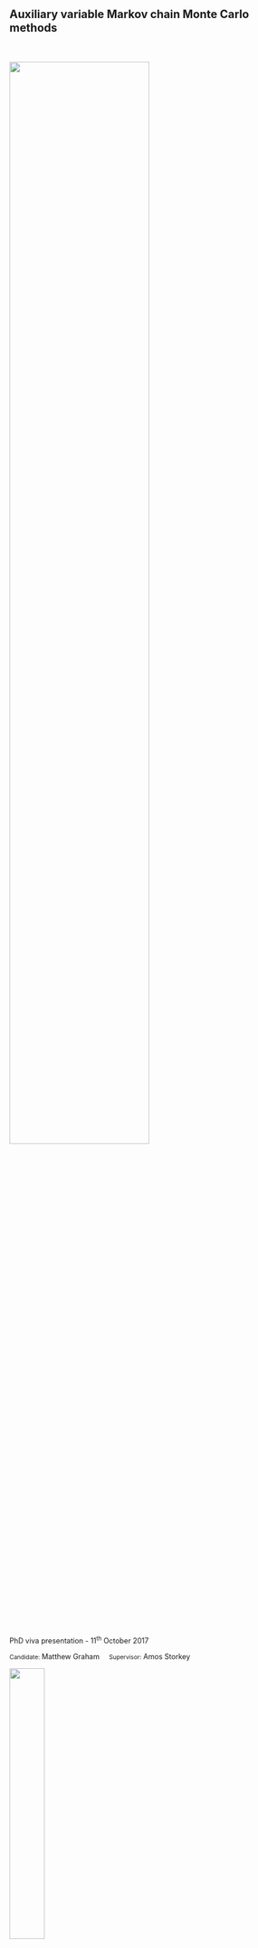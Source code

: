 <h1 class='title-heading' style='font-size:140%;'> 
  Auxiliary variable Markov chain Monte Carlo methods
</h1>

<span style="display:block; height: 20px;"></span>

<img width='70%' src='images/aux-var-markov-chain-factor-graph.svg' />

<span style="display:block; height: 20px;"></span>

<p  style='font-size:90%;'>PhD viva presentation - 11<sup style='font-size:80%;'>th</sup> October 2017</p>

<p style='font-size: 90%;'>
  <small>Candidate:</small> Matthew Graham
  <span style="display:inline-block; width: 10px;"></span>
  <small>Supervisor:</small> Amos Storkey
</p>

<img width='35%' src='images/informatics-logo.svg' />

---

### Unifying theme

<ul>
  <li class="fragment" data-fragment-index="1">
    Development of **Markov chain Monte Carlo** methods for **approximate inference** in probabilistic models.
  </li>
  <!--
  <li class="fragment" data-fragment-index="2">
    Key idea: central importance of **parameterisation** of Markov chain state and controlling updates to all variables to **efficiency** and **robustness** of MCMC inference.
  </li>
  -->
  <li class="fragment" data-fragment-index="3">
   Focus on methods which **reparametrise chain state** by
    <ul>
      <li class="fragment" data-fragment-index="4"> introducing **auxiliary variables** and </li>
      <li class="fragment" data-fragment-index="5">update **transformations** of existing variables.</li>
    </ul>
  </li>
</ul>

---

### Key contributions

  * Auxiliary pseudo-marginal framework <small>(collaboration with Iain Murray)</small> 
    * Approach for improving robustness and efficiency of pseudo-marginal MCMC methods. <!-- .element: class="fragment" data-fragment-index="1" -->
    * Separates updates to target variables and auxiliary variables used in density estimator. <!-- .element: class="fragment" data-fragment-index="2" -->
    * Minimal implementation overhead - easy plug-in method that can simplify tuning of proposal distribution and aid in diagnosis of chain issues. <!-- .element: class="fragment" data-fragment-index="3" -->

----

### Key contributions

  * Inference in differentiable generative models
    * Approach for performing inference in differentiable sub-class of implicit / simulator models. <!-- .element: class="fragment" data-fragment-index="1" -->
    * Consider generative model as deterministic transformation of random inputs. <!-- .element: class="fragment" data-fragment-index="2" -->
    * Alternative to ABC inference - condition generative model output to be arbitrarily close to observed data. <!-- .element: class="fragment" data-fragment-index="3" -->
    * Inference remains tractable when using full data rather than reduced-dimensionality summary statistics. <!-- .element: class="fragment" data-fragment-index="4" -->

----

### Key contributions

  * Continuous tempering
    * Improved exploration of multi-modal distributions and estimation of normalising constants. <!-- .element: class="fragment" data-fragment-index="1" -->
    * Use of continuous rather than discrete auxiliary temperature variable - gradient-based updates. <!-- .element: class="fragment" data-fragment-index="2" -->
    * Exploit cheap variational approximations to improve exploration of temperature space. <!-- .element: class="fragment" data-fragment-index="3" -->
    * Easy to integrate in to existing probabilistic programming frameworks like PyMC3 and Stan. <!-- .element: class="fragment" data-fragment-index="4" -->

---

## Auxiliary pseudo-marginal methods

  <img width='50%' src='images/pseudo-marginal-mh-visualisation.png' />

----

### Pseudo-marginal framework

<div class="fragment" data-fragment-index="1">
*Standard approximate inference*: Target distribution $P$ with unnormalised density $\tilde{p}$ wrt reference measure $\mu$

<span style="display:block; height: 5px;"></span>

$$P(\set{A}) = \frac{1}{C} \int_{\set{A}} \tilde{p}(\vct{x})\,\mu(\dr \vct{x}).$$
</div>

<span style="display:block; height: 5px;"></span>

<div class="fragment" data-fragment-index="2">

*Pseudo-marginal inference*: Cannot evaluate $\tilde{p}$ directly only compute unbiased and non-negative estimates $\hat{\rvar{p}}$

<span style="display:block; height: 5px;"></span>

$$\tilde{p}(\vct{x}) = \int\_0^{\infty} \hat{p} \,\prob{\hat{\rvar{p}}|\rvct{x}}(\dr \hat{p} \gvn \vct{x}).$$

</div>


----

### Example application

<div class="fragment" data-fragment-index="1">

Hierarchical latent variable model

<img width='50%' src='images/hierarchical-latent-variable-model-factor-graph.svg' />

</div>

<span style="display:block; height: 2px;"></span>

<div class="fragment" data-fragment-index="2">

Target density $p(\vct{x}) = \pden{\rvct{x}|\rvct{y}}(\vct{x}\gvn\vct{y}) \implies \tilde{p}(\vct{x}) = \pden{\rvct{x},\rvct{y}}(\vct{x},\vct{y})$.

</div>

<span style="display:block; height: 2px;"></span>

<div class="fragment" data-fragment-index="3">

Marginalising out $\rvct{z}$ intractable, however can estimate $\pden{\rvct{x},\rvct{y}}$

$$\hat{\rvar{p}} = \frac{1}{N} \sum\_{n=1}^N \frac{\pden{\rvct{x},\rvct{y},\rvct{z}}(\rvct{x},\vct{y},\rvct{z}^{(n)})}{q(\rvct{z}^{(n)}\gvn \rvct{x},\vct{y})}, \quad \rvct{z}^{(n)} \sim q(\cdot\gvn\rvct{x},\vct{y}) ~\forall n.$$

</div>

----

### Pseudo-marginal Metropolis-Hastings

<span class='ref'>(Beaumont 2003, Andrieu &amp; Roberts 2009)</span>

<div style='font-size: 80%;'>
\begin{align}
& \vct{x}' \sim r(\cdot \gvn \vct{x}\_n) & 
\textrm{Sample proposed update.}\\\\
& \hat{p}' \sim \prob{\hat{\rvar{p}}|\rvct{x}}(\cdot \gvn \vct{x}') &
\textrm{Estimate target density at proposal.}\\\\
& a \sim \mathcal{U}(0,1)\\\\
&\textbf{if}~ a < \frac{r(\vct{x}\_n\gvn\vct{x}')\,\hat{p}'}{r(\vct{x}'\gvn\vct{x}\_n)\,\hat{p}\_n}: &
\textrm{Metropolis-Hastings acceptance test.}\\\\
&\qquad \vct{x}\_{n+1},\hat{p}\_{n+1} \gets \vct{x}',\,\hat{p}' &
\textrm{Accept proposal.}\\\\
&\textbf{else}:\\\\
&\qquad \vct{x}\_{n+1},\hat{p}\_{n+1} \gets \vct{x}\_n,\,\hat{p}\_n &
\textrm{Reject proposal}.
\end{align}
</div>

----

### Challenges

<div class="fragment" data-fragment-index="1">
  <p>Propensity of chains to 'stick'</p>
  <img width='80%' src='images/pmmh-chain-example.svg' />
</div>

<div class="fragment" data-fragment-index="2">
  <p>Difficulty of tuning proposal distribution</p>
  
 <img width='35%' src='images/pmmh-ess-versus-accept-rate-time.svg' />
</div>

----

### Reparameterising the density estimator

Factor out auxiliary variables $\rvct{u}$ used in density estimator

$$\hat{\rvar{p}} = \varepsilon(\rvct{x},\rvct{u}), \qquad \rvct{u} \sim \rho(\cdot),$$

requirement that $\hat{\rvar{p}}$ unbiased estimator $\Rightarrow$

$$\tilde{p}(\vct{x}) = \int_{\set{U}} \varepsilon(\vct{x},\vct{u})\,\\rho(\vct{u})\,\nu(\dr\vct{u}).$$

---

### Reparameterising the density estimator

Define Markov chain on augmented state $(\vct{x},\vct{u})$


with unique invariant distribution with density 

$$\pi(\vct{x},\vct{u}) = \frac{1}{C} \varepsilon(\vct{x},\vct{u})\,\rho(\vct{u}).$$

with $P$ by construction marginal distribution on $\vct{x}$.

----

### Reparameterised pseudo-marginal M-H


<div style='font-size: 75%;'>
\begin{align}
& \vct{x}' \sim r(\cdot \gvn \vct{x}\_n) & 
\textrm{Propose new tgt. variables.}\\\\
& \vct{u}' \sim \rho(\cdot) &
\textrm{Propose new aux. variables.}\\\\
& a \sim \mathcal{U}(0,1)\\\\
&\textbf{if}~ a < \frac
{r(\vct{x}\_n\gvn\vct{x}')\,\rho(\vct{u}\_n)\phantom{\cancel{(}}\,\varepsilon(\vct{x}',\vct{u}')\,\rho(\vct{u}')}
{r(\vct{x}'\gvn\vct{x}\_n)\,\rho(\vct{u}')\phantom{\cancel{(}}\,\varepsilon(\vct{x}\_n,\vct{u}\_n)\,\rho(\vct{u}\_n)}: &
\textrm{M-H acceptance test.}\\\\
&\qquad \vct{x}\_{n+1},\,\vct{u}\_{n+1} \gets \vct{x}',\,\vct{u}' &
\textrm{Accept proposal.}\\\\
&\textbf{else}:\\\\
&\qquad \vct{x}\_{n+1},\,\vct{u}\_{n+1} \gets \vct{x}\_n,\,\vct{u}\_n &
\textrm{Reject proposal}.
\end{align}
</div>

----

### Reparameterised pseudo-marginal M-H


<div style='font-size: 75%;'>
\begin{align}
& \vct{x}' \sim r(\cdot \gvn \vct{x}\_n) & 
\textrm{Propose new tgt. variables.}\\\\
& \vct{u}' \sim \rho(\cdot) &
\textrm{Propose new aux. variables.}\\\\
& a \sim \mathcal{U}(0,1)\\\\
&\textbf{if}~ a < \frac
{r(\vct{x}\_n\gvn\vct{x}')\,\cancel{\rho(\vct{u}\_n)}\,\varepsilon(\vct{x}',\vct{u}')\,\cancel{\rho(\vct{u}')}}
{r(\vct{x}'\gvn\vct{x}\_n)\,\cancel{\rho(\vct{u}')}\,\varepsilon(\vct{x}\_n,\vct{u}\_n)\,\cancel{\rho(\vct{u}\_n)}}: &
\textrm{M-H acceptance test.}\\\\
&\qquad \vct{x}\_{n+1},\,\vct{u}\_{n+1} \gets \vct{x}',\,\vct{u}' &
\textrm{Accept proposal.}\\\\
&\textbf{else}:\\\\
&\qquad \vct{x}\_{n+1},\,\vct{u}\_{n+1} \gets \vct{x}\_n,\,\vct{u}\_n &
\textrm{Reject proposal}.
\end{align}
</div>

----

### Auxiliary pseudo-marginal framework

Apply alternative transition operators leaving $\pi$ invariant?

<div class="fragment" data-fragment-index="2">
<p>Simple scheme:</p>
<ol>
  <li> update auxiliary variables $\rvct{u}$ with $\rvct{x}$ fixed, </li>
  <li> update target variables $\rvct{x}$ with $\rvct{u}$ fixed, </li>
  <li> repeat. </li>
</ol>
</div>

Naming: APM T1+T2 where T1 is abbreviation for update in step 1 and T2 is abbreviation for update in step 2. <!--.element: class="fragment" data-fragment-index="3"-->

----

### Example - APM MI+MH

Metropolis independence (MI) updates to aux. variables $\rvct{u}$ + <!--.element: class="fragment" data-fragment-index="1"-->

Metropolis-Hastings (MH) updates to target variables $\rvct{x}$. <!--.element: class="fragment" data-fragment-index="2"-->

Minor tweak to reparameterised pseudo-marginal MH update - split update into two separate accept steps. <!--.element: class="fragment" data-fragment-index="3"-->

----

### Example - APM MI+MH

<div style='font-size: 65%;'>
\begin{align}
& \vct{u}' \sim \rho(\cdot) &
\textrm{Propose new aux. variables.}\\\\
& a\_1 \sim \mathcal{U}(0,1)\\\\
&\textbf{if}~ a\_1 < \frac
{\varepsilon(\vct{x}\_n,\vct{u}')\,}
{\varepsilon(\vct{x}\_n,\vct{u}\_n)}: &
\textrm{MI acceptance test.}\\\\
&\qquad \vct{u}\_{n+1} \gets \,\vct{u}' &
\textrm{Accept aux var. proposal.}\\\\
&\textbf{else}:\\\\
&\qquad \vct{u}\_{n+1} \gets \vct{u}\_n &
\textrm{Reject aux var. proposal}.\\\\
& \vct{x}' \sim r(\cdot\gvn\vct{x}\_n) &
\textrm{Propose new tgt. variables.}\\\\
& a\_2 \sim \mathcal{U}(0,1)\\\\
&\textbf{if}~ a\_2 < \frac
{r(\vct{x}\_n\gvn\vct{x}')\,\varepsilon(\vct{x}\_n,\vct{u}\_{n+1})\,}
{r(\vct{x}'\gvn\vct{x}\_n)\,\varepsilon(\vct{x}\_n,\vct{u}\_{n+1})}: &
\textrm{MH acceptance test.}\\\\
&\qquad \vct{x}\_{n+1} \gets \,\vct{x}' &
\textrm{Accept tgt var. proposal.}\\\\
&\textbf{else}:\\\\
&\qquad \vct{x}\_{n+1} \gets \vct{x}\_n &
\textrm{Reject tgt var. proposal}.
\end{align}
</div>

----

### APM MI+MH results

<div class="fragment" data-fragment-index="1">
  <p>Reduced sticking artifacts</p>
  <img width='80%' src='images/apm-mi-mh-chain-example.svg' />
</div>

<div class="fragment" data-fragment-index="2">
  <p>Able to tune proposals using standard heuristics</p>
  
 <img width='35%' src='images/apm-mi-mh-ess-versus-accept-rate-time.svg' />
</div>

----

### Pseudo-marginal slice sampling

APM framework also allows use of adaptive algorithms like slice sampling <span class='ref'>(Neal 2003, Murray+ 2010)</span> for updates.

Can be applied to both auxiliary and target variable updates.

----

### Slice sampling target variables

Tradeoff lower peak efficiency for reduced need for tuning.

<div class='img-col'>
<p>APM MI+MH</p>
<img width='350px' src='images/apm-mi-mh-ess-versus-accept-rate-time.svg' />
</div>
<div class='img-col'>
<p>APM MI+SS</p>
<img width='310px' src='images/apm-mi-ss-ess-versus-accept-rate-time.svg' />
</div>

----

### Slice sampling auxiliary variables

<p>APM MI+MH</p>

<img width='80%' src='images/apm-mi-mh-aux-chain-example.svg' />

<p>APM SS+MH</p>
<img width='80%' src='images/apm-ss-mh-aux-chain-example.svg' />


---

## Differentiable generative models

<img width='80%' src='images/dgm-visualisation.svg' />

----

### Problem description

<div class="fragment" data-fragment-index="0">

*Given:* Probabilistic model of 

<p>
    $\observed{\rvct{x}}$ <span class="observed">: observed variables $\in \observed{\set{X}}$,</span>
</p>
<p>
    $\latent{\rvct{z}}$ <span class="latent">: latent variables $\in \latent{\set{Z}}$.</span>
</p>

</div>

<p class="fragment" data-fragment-index="2">
  *Task:* estimate conditional expectations
</p>

$$\expc{\,f(\latent{\rvct{z}}) \gvn \observed{\rvct{x} = \vct{x}}}.$$ <!-- .element: class="fragment" data-fragment-index="2" -->

----

### Generative models

Probabilistic models specified by a generative process.

<div  class="fragment" data-fragment-index="1">
Examples:

<ul>
  <li> Quantile distributions. </li>
  <li> Simulators of physical and biological processes. </li>
  <li> Models specified by differentiable networks (GANs, VAEs). </li>
  
</ul>

</div>

Often $\pden{\observed{\rvct{x}},\latent{\rvct{z}}}$ not explicitly defined. How to perform inference? <!-- .element: class="fragment" data-fragment-index="2" -->

----

### Generative models as transformations

Most (all?) generative models can be expressed in the form 

$$
  \input{\rvct{u}} \sim \rho
  \qquad
  \latent{\rvct{z}} = \vctfunc{g}\_{\latent{\rvct{z}}}(\input{\rvct{u}})
  \qquad
  \observed{\rvct{x}} = \vctfunc{g}\_{\observed{\rvct{x}}}(\input{\rvct{u}})
$$

where

<ul>
<li class="fragment" data-fragment-index="1">
  $\rho$ is density of distribution of *random inputs* $\input{\rvct{u}} \in \input{\set{U}}$,
</li>
<li class="fragment" data-fragment-index="2"> $\vctfunc{g}\_{\latent{\rvct{z}}} : \input{\set{U}} \to \latent{\set{Z}}$ and $\vctfunc{g}\_{\observed{\rvct{x}}} : \input{\set{U}} \to \observed{\set{X}}$ are *generator functions*. </li>
</ul>

----

### Differentiable generative models

Restricted case whereby

  * Variables real-valued $\input{\set{U}} \subseteq \reals^M$, $\observed{\set{X}} \subseteq \reals^{N\_{\rvct{x}}}$, $\latent{\set{Z}} \subseteq \reals^{N\_{\rvct{z}}}$
  * Input density gradient $\pd{\rho}{\input{\vct{u}}}$ exists almost everywhere,
  * Generator Jacobian $\pd{\vctfunc{g}\_{\observed{\rvct{x}}}}{\input{\vct{u}}}$ exists almost everywhere.

----

### Simulator models

Many simulators with continuous observed and latent variables can be expressed as differentiable generative models. <!-- .element: class="fragment" data-fragment-index="1" -->

Usually defined procedurally in code:<!-- .element: class="fragment" data-fragment-index="2" -->

```Python
def generator(rng):
    z = sample_from_prior(rng)
    x = simulate(z, rng)
    return x, z
```
<!-- .element: class="fragment" data-fragment-index="2" -->

----

### Example: Lotka-Volterra model

<img src='images/rabbit.svg' width='15%'
 style='vertical-align:middle; background: none; border: none; box-shadow: none;' />
 <img src='images/fox.svg' width='15%'
 style='vertical-align:middle; background: none; border: none; box-shadow: none;' />

Continuous variant of model of prey ($\observed{x_1}$) and predator ($\observed{x_2}$) populations

$$
    \textrm{d} \observed{x_1} = 
    (\latent{z_1} \observed{x_1} - \latent{z_2} \observed{x_1 x_2}) \textrm{d} t + 
    \textrm{d} n_1
$$ <!-- .element: class="fragment" data-fragment-index="1" -->

$$
    \textrm{d} \observed{x_2} = 
    (-\latent{z_3} \observed{x_2} + \latent{z_4} \observed{x_1 x_2}) \textrm{d} t + 
    \textrm{d} n_2
$$ <!-- .element: class="fragment" data-fragment-index="1" -->

where $n_1$ and $n_2$ are white noise processes. <!-- .element: class="fragment" data-fragment-index="1" -->

----

### Example: Lotka-Volterra model

Simulate at $T$ discrete time-steps

```Python
def sample_from_prior(rng):
    return np.exp(rng.normal(size=4) - mu)
    
def simulate(z, rng):
    x1_seq, x2_seq = [], []
    x1, x2 = x1_init, x2_init
    for t in range(T):
        x1 += ( z[0]*x1 - z[1]*x2) * dt + rng.normal()*dt**0.5
        x2 += (-z[2]*x2 + z[3]*x1) * dt + rng.normal()*dt**0.5
        x1_seq.append(x1)
        x2_seq.append(x2)
    return np.array(x1_seq), np.array(x2_seq)
```
<!-- .element: class="fragment" data-fragment-index="1" -->


$$
    \input{\rvct{u}} = 
    \lsb \input{\textrm{random number generator draws}} \rsb
$$  <!-- .element: class="fragment" data-fragment-index="2" -->

$$
    \observed{\rvct{x}} = 
    \lsb 
      \observed{
        \rvar{x}^{(1)}_1,\,\rvar{x}^{(1)}_2,
        \,\dots\,
        \rvar{x}^{(T)}_1,\,\rvar{x}^{(T)}_2
      }
   \rsb,
   \quad
   \latent{\rvct{z}} =
   \lsb
      \latent{
        \rvar{z_1},\,\rvar{z_2},\,\rvar{z_3},\,\rvar{z_4}
      } 
    \rsb
$$ <!-- .element: class="fragment" data-fragment-index="2" -->

----

### Example: Lotka-Volterra model

<img src='images/lotka-volterra-generator.svg' width='80%'
 style='background: none; border: none; box-shadow: none;' />

----

<!-- .slide: data-transition="none" -->
### Toy example

<img src='images/abc-in-input-space-0-v2.svg' width='100%' /> 

----

<!-- .slide: data-transition="none" -->
### Toy example

<img src='images/abc-in-input-space-1-v2.svg' width='100%' /> 

----

<!-- .slide: data-transition="none" -->
### ABC in input space

<img src='images/abc-in-input-space-epsilon-1e-01-v2.svg' width='100%' /> 

----

<!-- .slide: data-transition="none" -->
### ABC in input space

<img src='images/abc-in-input-space-epsilon-5e-02-v2.svg' width='100%' /> 

----

<!-- .slide: data-transition="none" -->
### ABC in input space

<img src='images/abc-in-input-space-epsilon-3e-02-v2.svg' width='100%' /> 

----

<!-- .slide: data-transition="none" -->
### ABC MCMC <span class='ref'>(Marjoram+ 2003)</span>

Perturbatively update $\latent{\rvct{z}}$, independently sample $\observed{\rvct{x}}\gvn\latent{\rvct{z}}$

<img src='images/toy-example-abc-mcmc-1-v2.svg' width='90%' /> 

Instance of pseudo-marginal Metropolis-Hastings. 

----

<!-- .slide: data-transition="none" -->
### ABC MCMC <span class='ref'>(Marjoram+ 2003)</span>

Perturbatively update $\latent{\rvct{z}}$, independently sample $\observed{\rvct{x}}\gvn\latent{\rvct{z}}$

<img src='images/toy-example-abc-mcmc-2-v2.svg' width='90%' />

Instance of pseudo-marginal Metropolis-Hastings. 

----

### ABC expectations in input space

ABC approximates expectations by introducing *kernel* e.g.

\begin{equation}
k\_{\epsilon}\lpa\,\observed{\vct{y}};\,\observed{\vct{x}}\rpa
\propto
\mathbb{I}\lsb \left|\observed{\vct{y}} - \observed{\vct{x}}| < \epsilon\right|\rsb / \epsilon^{N\_{\rvct{x}}}
\end{equation}<!-- .element: class="fragment current-visible" data-fragment-index="1" -->

\begin{equation}
  \expc{\,f(\latent{\rvct{z}}) \gvn \observed{\rvct{x} = \vct{y}}} = \\\\
  \lim\_{\epsilon \to 0}
  \frac{1}{C}
  \int\_{\latent{\set{Z}}}\int\_{\observed{\set{X}}}
    \hspace{-0.2em}
    f(\latent{\vct{z}})\,
    k\_{\epsilon}\lpa\,
      \observed{\vct{y}};\,
      \observed{\vct{x}}
    \rpa
    \prob{\observed{\rvct{x}},\latent{\rvct{z}}}(\observed{\dr\vct{x}},\latent{\dr\vct{z}})
\end{equation}<!-- .element: class="fragment" data-fragment-index="2" -->

ABC expectations can be rewritten as<!-- .element: class="fragment" data-fragment-index="3" -->

\begin{equation}
  \expc{\,f(\latent{\rvct{z}}) \gvn \observed{\rvct{x} = \vct{y}}} =
  \lim\_{\epsilon \to 0}
  \frac{1}{C}
  \int\_{\input{\set{U}}}
    \hspace{-0.2em}
    f \circ \vctfunc{g}\_{\latent{\rvct{z}}}(\input{\vct{u}})\,
    k\_{\epsilon}\lpa\,
      \observed{\vct{y}};\,
      \vctfunc{g}\_{\observed{\rvct{x}}}(\input{\vct{u}})
    \rpa\,
    \rho(\input{\vct{u}})\,
  \dr\input{\vct{u}}
\end{equation}<!-- .element: class="fragment" data-fragment-index="3" -->

----

### Alternative ABC MCMC operators

Construct an MCMC operator which leaves the distribution with density

$$\pi\_{\epsilon}(\vct{u}) = \frac{1}{C} k\_{\epsilon}\lpa\,
  \observed{\vct{x}};\,
  \vctfunc{g}\_{\observed{\rvct{x}}}(\input{\vct{u}})
\rpa\,
\rho(\input{\vct{u}}),$$

invariant, e.g. Hamiltonian Monte Carlo, slice sampling. 


----

<!-- .slide: data-transition="none" -->
### $\epsilon \to 0$ : conditioning as a constraint

<img src='images/abc-in-input-space-exact-constraint-dens-v2.svg' width='100%' /> 

----

### Asymptotically exact inference

<div class="fragment" data-fragment-index="0" style='padding-bottom: 1em;'>
Define a manifold embedded in input space

$$
  \vctfunc{g}\_{\observed{\rvct{x}}}^{-1}[\observed{\vct{x}}] = \lbr \input{\vct{u}} \in \input{\set{U}} : \vctfunc{g}\_{\observed{\rvct{x}}}(\input{\vct{u}}) = \observed{\vct{x}} \rbr.
$$
</div>

<div class="fragment" data-fragment-index="1">
Conditional expectations are integrals over $\vctfunc{g}\_{\observed{\rvct{x}}}^{-1}[\observed{\vct{x}}]$
  
<div style='padding-top:10px'>
\begin{equation}
  \expc{\,f(\latent{\rvct{z}}) \gvn \observed{\rvct{x} = \vct{x}}} = \\\\
  \frac{1}{C}
  \int\_{\vctfunc{g}\_{\observed{\rvct{x}}}^{-1}[\observed{\vct{x}}]}
    f \circ \vctfunc{g}\_{\latent{\rvct{z}}}(\input{\vct{u}})\,
    \left| 
      \pd{\vctfunc{g}\_{\observed{\rvct{x}}}}{\input{\vct{u}}}
      \pd{\vctfunc{g}\_{\observed{\rvct{x}}}}{\input{\vct{u}}}^{\rm{T}}
    \right|^{-\frac{1}{2}}\hspace{-0.2em}
    \rho(\input{\vct{u}})\,
  \mathcal{H}^{M-N_{\rvct{x}}}\lpa\dr\input{\vct{u}}\rpa
\end{equation}
</div>

<span class='ref'>(Diaconis, Holmes & Shahshahani; 2013)</span>
</div>

----

### Asymptotically exact inference

If we can sample $\lbr \input{\vct{u}^{(s)}} \rbr_{s=1}^S$ from a Markov chain such that:

<p class="fragment" data-fragment-index="1"> all samples are restricted to $\vctfunc{g}\_{\observed{\rvct{x}}}^{-1}[\observed{\vct{x}}]$, </p>

<p class="fragment" data-fragment-index="2">
  and stationary distribution has density proportional to $\pi(\input{u}) \propto \rho(\input{\vct{u}})\,
    \left| 
      \pd{\vctfunc{g}\_{\observed{\rvct{x}}}}{\input{\vct{u}}} 
      \pd{\vctfunc{g}\_{\observed{\rvct{x}}}}{\input{\vct{u}}}\tr
    \right|^{-\frac{1}{2}} $,
</p>

<div class="fragment" data-fragment-index="3">
then we can calculate consistent estimators

$$
  \expc{\,f(\latent{\rvct{z}}) \gvn \observed{\rvct{x} = \vct{x}}} = 
  \lim\_{S \to \infty} \frac{1}{S} \sum\_{s=1}^S \lbr f \circ {\vctfunc{g}\_{\latent{\rvct{z}}}}\lpa\input{\vct{u}^{(s)}}\rpa \rbr.
$$
</div>

----

### Constrained Hamiltonian Monte Carlo <span class='ref' style='font-size: 80%;'>Hartmann &amp; Schutte 2005, Leli&egrave;vre 2012; Brubaker+ 2012</span>

Use simulated constrained Hamiltonian dynamic to propose moves on implicitly defined embedded manifold $\vctfunc{g}\_{\observed{\rvct{x}}}^{-1}[\observed{\vct{x}}]$. <!-- .element: class="fragment" data-fragment-index="1" -->

$$
  \td{\input{\vct{u}}}{t} = \vct{p}
  \qquad
  \td{\vct{p}}{t} = \pd{\log \pi}{\input{\vct{u}}} - \pd{\vctfunc{g}\_{\observed{\rvct{x}}}}{\input{\vct{u}}}\tr\vct{\lambda}
$$ <!-- .element: class="fragment" data-fragment-index="2" -->

subject to $\vctfunc{g}\_{\observed{\rvct{x}}}(\input{\vct{u}}) = \observed{\vct{x}}$ and $\pd{\vctfunc{g}\_{\observed{\rvct{x}}}}{\input{\vct{u}}}\vct{p} = \vct{0}$. <!-- .element: class="fragment" data-fragment-index="2" -->

<p class="fragment" data-fragment-index="3">Integrators such as RATTLE <span class='ref' style='font-size: 80%;' >(Andersen 1983)</span> time-reversible and measure preserving <span class='ref' style='font-size: 80%;' >(Leimkuhler &amp; Skeel, 1994)</span>.</p>

----

### Constrained HMC in toy example

<video controls loop>
  <source data-src="images/chmc-animation-io.mp4" type="video/mp4" />
</video>

----

### Lotka-Volterra parameter inference

<img src='images/lotka-volterra-observed-state-seq.svg' width='80%' /> 

----

### Lotka-Volterra parameter inference

Full observed data: ABC reject and ABC MCMC unusable.

However using 9 dimensional summary statistics ABC MCMC (uniform ball kernel, $\epsilon = 2.5$) appears to converge.

<img src='images/lotka-volterra-param-posterior-hist-abc-summary.svg' width='80%' /> 

----

### Lotka-Volterra parameter inference

<img src='images/lotka-volterra-param-posterior-hist-chmc.svg' width='80%' /> 

----

### Lotka-Volterra parameter inference

<img src='images/lotka-volterra-param-posterior-hist-abc.svg' width='80%' /> 

----

### Lotka-Volterra parameter inference

<img src='images/lotka-volterra-param-posterior-ess-plot.svg' width='90%' /> 

---

## Continuous tempering

<img src='images/ct-visualisation.svg' width='90%' /> 

----

<!-- .slide: data-background-image="images/bimodal-geometric-bridge-visualisation.svg" data-background-size="auto 95%" data-state="dim-bg" -->

### Thermodynamic methods

Introduce inverse temperature $\beta$<!-- .element: class="fragment" data-fragment-index="1" -->

<p class="fragment" data-fragment-index="2">and simple normalised <em>base density</em> $\exp\lpa-\psi(\vct{x})\rpa$. </p>

\[
  p\lpa \vct{x} \gvn \beta \rpa \propto
  \exp\lpa -\beta \phi(\vct{x}) - (1 - \beta) \psi(\vct{x}) \rpa
\] <!-- .element: class="fragment" data-fragment-index="3" -->

----

<!-- .slide: data-background-image="images/bimodal-geometric-bridge-visualisation.svg" data-background-size="auto 95%" -->

----

<!-- .slide: data-background-image="images/simulated-tempering-0.svg" data-background-size="auto 95%"  -->

<div style='background-color: rgba(255, 255, 255, 0.3);'>
<h3 style='font-size: 110%;'>Simulated tempering (ST) <span class='ref'>Marinari &amp; Parisi 1992</span></h3>
</div>

----

<!-- .slide: data-background-image="images/simulated-tempering-1.svg" data-background-size="auto 95%"  -->

----

<!-- .slide: data-background-image="images/simulated-tempering-2.svg" data-background-size="auto 95%"  -->

----

<!-- .slide: data-background-image="images/simulated-tempering-3.svg" data-background-size="auto 95%"  -->

----

<!-- .slide: data-background-image="images/simulated-tempering-4.svg" data-background-size="auto 95%"  -->

----

<!-- .slide: data-background-image="images/simulated-tempering-5.svg" data-background-size="auto 95%"  -->

----

<!-- .slide: data-background-image="images/simulated-tempering-6.svg" data-background-size="auto 95%"  -->

----

<!-- .slide: data-background-image="images/rb-simulated-tempering-0.svg" data-background-size="auto 95%"  -->

<div style='background-color: rgba(255, 255, 255, 0.3);'>
<h3 style='font-size: 100%;'>Rao-Blackwellized tempered sampling <span class='ref'>Carlson+ 2016</span></h3>
</div>

----

### Continuous tempering

Use continuous inverse temperature variable $\beta \in [0,1] \Rightarrow$

Avoid need to choose inverse temperature 'ladder'.

\[
  p(\vct{x},\beta) \propto \exp\lpa-\beta \lpa \phi(\vct{x}) + \log\zeta\rpa - (1- \beta)\psi(\vct{x})\rpa
\]<!-- .element: class="fragment" data-fragment-index="1" -->


<p style='color: #888; font-size: 80%;' class="fragment" data-fragment-index="2">$\log \zeta \approx \log Z$ $\Rightarrow$ $\frac{p(\beta=1)}{p(\beta=0)} \approx 1$</p>


----

### Continuous tempering

Conditional density $\beta \gvn \vct{x}$ : truncated exponential

\[
  p(\beta\gvn\vct{x}) = \frac{\exp(-\beta \Delta(\vct{x}))\Delta(\vct{x})}{1- \exp(-\beta\Delta(\vct{x}))},
\]

\[
  \Delta(\vct{x}) = \phi(\vct{x}) + \log\zeta - \psi(\vct{x})
\]

Can generate independent samples from $p(\beta\gvn\vct{x})$.<!-- .element: class="fragment" data-fragment-index="1" -->

----

### Rao-Blackwellisation

If $\lbrace \vct{x}^{(s)} \rbrace_{s=1}^S$ samples from joint $p(\vct{x},\beta)$<!-- .element: class="fragment" data-fragment-index="1" -->

\[
  Z  \approx \sum_{s=1}^S \frac{p(\beta=1|\vct{x}^{(s)})}{p(\beta=0|\vct{x}^{(s)})} \,\zeta
\]<!-- .element: class="fragment" data-fragment-index="2" -->


\[
  \int\_{\set{X}} f(\vct{x})\,\pi(\vct{x})\,\dr\vct{x}  \approx \sum_{s=1}^S \frac{p(\beta=1|\vct{x}^{(s)}) \,f(\vct{x}^{(s)})}{p(\beta=1|\vct{x}^{(s)})}.
\]<!-- .element: class="fragment" data-fragment-index="3" -->


----

<!-- .slide: data-background-image="images/gibbs-continuous-tempering-0.svg" data-background-size="auto 95%"  -->

<div style='background-color: rgba(255, 255, 255, 0.3);'>
<h3 style='font-size: 110%;'>Gibbs continuous tempering (Gibbs-CT)</h3>
</div>

----

<!-- .slide: data-background-image="images/gibbs-continuous-tempering-1.svg" data-background-size="auto 95%"  -->

----

<!-- .slide: data-background-image="images/gibbs-continuous-tempering-2.svg" data-background-size="auto 95%"  -->

----

<!-- .slide: data-background-image="images/gibbs-continuous-tempering-3.svg" data-background-size="auto 95%"  -->

----

<!-- .slide: data-background-image="images/gibbs-continuous-tempering-4.svg" data-background-size="auto 95%"  -->

----

<!-- .slide: data-background-image="images/gibbs-continuous-tempering-5.svg" data-background-size="auto 95%"  -->

----

### Joint continuous tempering (joint-CT)

Jointly update $\beta$ and $\vct{x}$ with HMC? <!-- .element: class="fragment" data-fragment-index="1" -->


Reparameterise $\beta \in [0, 1] \to u \in \reals$ <!-- .element: class="fragment" data-fragment-index="2" -->

e.g. $\beta(u) = \frac{1}{1 + \exp(-u)}$ <!-- .element: class="fragment" data-fragment-index="3" -->

<div style='font-size: 90%;' class="fragment" data-fragment-index="4">
\[
  p(\vct{x},u) \propto \left|\pd{\beta}{u}\right| \exp\lpa\beta(u) \lpa \phi(\vct{x}) + \log\zeta \rpa - (1 - \beta(u)) \psi(\vct{x})\rpa 
\]
</div>


----

<!-- .slide: data-background-image="images/joint-continuous-tempering-0.svg" data-background-size="auto 95%"  -->

<div style='background-color: rgba(255, 255, 255, 0.3);'>
<h3 style='font-size: 110%;'>Joint continuous tempering (joint-CT)</h3>
</div>

----

<!-- .slide: data-background-image="images/joint-continuous-tempering-1.svg" data-background-size="auto 95%"  -->

----

<!-- .slide: data-background-image="images/joint-continuous-tempering-2.svg" data-background-size="auto 95%"  -->


----

<!-- .slide: data-background-image="images/joint-continuous-tempering-3.svg" data-background-size="auto 95%"  -->


----

<!-- .slide: data-background-image="images/joint-continuous-tempering-4.svg" data-background-size="auto 95%"  -->


----

<!-- .slide: data-background-image="images/fitting-base-distribution-0.svg"  data-state="dim-bg"-->

### Choosing a base density

Important in determining how flat $p(\beta)$ is.<!-- .element: class="fragment" data-fragment-index="1" -->

Ideally $\exp\lpa-\phi(\vct{x})\rpa \approx \zeta \exp\lpa-\psi(\vct{x})\rpa$.<!-- .element: class="fragment" data-fragment-index="2" -->

Smaller $\mathbb{D}_{\textrm{KL}}\lsb \exp\lpa-\psi(\vct{x})\rpa \,\Vert\, \frac{1}{Z}\exp\lpa-\phi(\vct{x})\rpa\rsb$ $\Rightarrow$ flatter $p(\beta)$.<!-- .element: class="fragment" data-fragment-index="3" -->


----

<!-- .slide: data-background-image="images/fitting-base-distribution-1.svg" -->

<div style='background-color: rgba(255, 255, 255, 0.3); margin-left:-500px; padding-left:500px; margin-right:-500px; padding-right:500px;'>
  <p> 
    $\exp\lpa-\psi(\vct{x})\rpa =$ prior?
  </p>
</div>

----

<!-- .slide: data-background-image="images/fitting-base-distribution-2.svg" -->

<div style='background-color: rgba(255, 255, 255, 0.5); margin-left:-500px; padding-left:500px; margin-right:-500px; padding-right:500px;'>
  <p> 
    $\exp\lpa-\psi(\vct{x})\rpa =$ Gaussian variational approximation?
  </p>
</div>

----

<!-- .slide: data-background-image="images/fitting-base-distribution-3.svg" -->

<div style='background-color: rgba(255, 255, 255, 0.5); margin-left:-500px; padding-left:500px; margin-right:-500px; padding-right:500px;'>
  <p> 
    $\exp\lpa-\psi(\vct{x})\rpa =$ mixture of approximations?
  </p>
</div>

----

<!-- .slide: data-background-image="images/fitting-base-distribution-4.svg" -->

<div style='background-color: rgba(255, 255, 255, 0.5); margin-left:-500px; padding-left:500px; margin-right:-500px; padding-right:500px;'>
  <p> 
    $\exp\lpa-\psi(\vct{x})\rpa =$ Gaussian moment-matched to mixture of approximations?
  </p>
</div>

----

<!-- .slide: data-background-video="images/20d-bmr-example-1.mp4" data-background-video-loop="true" -->

### Boltzmann machine relaxations 

<p class="fragment" data-fragment-index="1">Continuous relaxation of Boltzmann machine corresponding to structure Gaussian mixture model <span class='ref'>(Zhang+ 2012)</span>.</p>

10 generated frustrated 30-unit systems - highly multimodal.<!-- .element: class="fragment" data-fragment-index="2" -->

Ground truth for $Z$ and $\expc{\vct{x}}$ by exhaustive summation.<!-- .element: class="fragment" data-fragment-index="3" -->

Base density: Gaussian moment matched to mixture of mean-field approximations.<!-- .element: class="fragment" data-fragment-index="4" -->

----

### Boltzmann machine relaxation results

\[ \log Z \]

<img src='images/gaussian-bm-relaxation-30-unit-scale-6-log-norm-rmses.svg' width='80%' />

----

### Boltzmann machine relaxation results

\[ \expc{\vct{x}} \]

<img src='images/gaussian-bm-relaxation-30-unit-scale-6-mean-rmses.svg' width='80%' />

----

### Hierarchical regression model 

<p class="fragment" data-fragment-index="1">Hierarchical linear regression model applied to household Radon measurement dataset <span class='ref'>(Gelman & Hill 2006)</span>.</p>

<p class="fragment" data-fragment-index="2">919 data points and 92 free parameters.</p>

<img src='images/pymc3-logo.svg' height='200px' class="fragment" data-fragment-index="3" />

<p class="fragment" data-fragment-index="4">Use ADVI <span class='ref'>(Kucukelbir+ 2016)</span> to fit base density.</p>

<p class="fragment" data-fragment-index="4">Use NUTS <span class='ref'>(Hoffman & Gelman 2014)</span> in augmented space.</p>

----

### Hierarchical regression model results

<img src='images/hier-lin-regression-marg-lik.svg' width='90%' />

---

## Summary

<ul>
  <li class="fragment" data-fragment-index="1">*Auxiliary pseudo marginal framework*: easy to apply extension to standard pseudo-marginal methods with improved robustness, tunability and sampling efficiency.</li>
  <li class="fragment" data-fragment-index="2">*Constrained HMC in differentiable generative models*: novel alternative to ABC in restricted class of simulator models allowing efficient inference as $\epsilon \to 0$ and conditioning on full data rather than summaries. </li>
  <li class="fragment" data-fragment-index="3">*Continuous tempering*: alternative to simulated tempering which is easy to implement in existing HMC-based inference software with reduced need for user tuning and more efficient use of computation. </li>
</ul>
